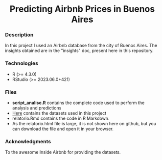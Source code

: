<!-- badges: start -->

<h1 align="center">Predicting Airbnb Prices in Buenos Aires</h1>

### Description

In this project I used an Airbnb database from the city of Buenos Aires. The insights obtained are in the "insights" doc, present here in this repository.

### Technologies

- R (>= 4.3.0)
- RStudio (>= 2023.06.0+421)


### Files 

-  **script_analise.R** contains the complete code used to perform the analysis and predictions
-  [Here](https://drive.google.com/drive/folders/1CFnP_08eqz-eX_1go3VWBw-2FxF-zU8R?usp=drive_link) contains the datasets used in this project
-  relatorio.Rmd contains the code in R Markdown.
-  As the relatorio.html file is large, it is not shown here on github, but you can download the file and open it in your browser.

### Acknowledgments

To the awesome Inside Airbnb for providing the datasets.



<!-- badges: end -->

